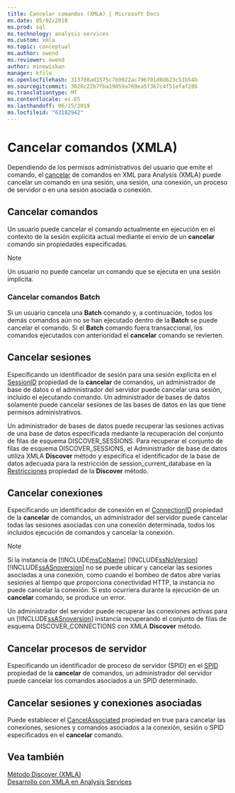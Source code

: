 ```yaml
---
title: Cancelar comandos (XMLA) | Microsoft Docs
ms.date: 05/02/2018
ms.prod: sql
ms.technology: analysis-services
ms.custom: xmla
ms.topic: conceptual
ms.author: owend
ms.reviewer: owend
author: minewiskan
manager: kfile
ms.openlocfilehash: 313708ad1575c7b9922ac796791d0d623c51b54b
ms.sourcegitcommit: 3026c22b7fba19059a769ea5f367c4f51efaf286
ms.translationtype: MT
ms.contentlocale: es-ES
ms.lasthandoff: 06/15/2019
ms.locfileid: "63182942"
---
```

# <a name="canceling-commands-xmla"></a>Cancelar comandos (XMLA)
  Dependiendo de los permisos administrativos del usuario que emite el comando, el [cancelar](https://docs.microsoft.com/bi-reference/xmla/xml-elements-commands/cancel-element-xmla) de comandos en XML para Analysis (XMLA) puede cancelar un comando en una sesión, una sesión, una conexión, un proceso de servidor o en una sesión asociada o conexión.  
  
## <a name="canceling-commands"></a>Cancelar comandos  
 Un usuario puede cancelar el comando actualmente en ejecución en el contexto de la sesión explícita actual mediante el envío de un **cancelar** comando sin propiedades especificadas.  
  
> [!NOTE]  
>  Un usuario no puede cancelar un comando que se ejecuta en una sesión implícita.  
  
### <a name="canceling-batch-commands"></a>Cancelar comandos Batch  
 Si un usuario cancela una **Batch** comando y, a continuación, todos los demás comandos aún no se han ejecutado dentro de la **Batch** se puede cancelar el comando. Si el **Batch** comando fuera transaccional, los comandos ejecutados con anterioridad el **cancelar** comando se revierten.  
  
## <a name="canceling-sessions"></a>Cancelar sesiones  
 Especificando un identificador de sesión para una sesión explícita en el [SessionID](https://docs.microsoft.com/bi-reference/xmla/xml-elements-properties/id-element-xmla) propiedad de la **cancelar** de comandos, un administrador de base de datos o el administrador del servidor puede cancelar una sesión, incluido el ejecutando comando. Un administrador de bases de datos solamente puede cancelar sesiones de las bases de datos en las que tiene permisos administrativos.  
  
 Un administrador de bases de datos puede recuperar las sesiones activas de una base de datos especificada mediante la recuperación del conjunto de filas de esquema DISCOVER_SESSIONS. Para recuperar el conjunto de filas de esquema DISCOVER_SESSIONS, el Administrador de base de datos utiliza XMLA **Discover** método y especifica el identificador de la base de datos adecuada para la restricción de session_current_database en la [Restricciones](https://docs.microsoft.com/bi-reference/xmla/xml-elements-properties/restrictions-element-xmla) propiedad de la **Discover** método.  
  
## <a name="canceling-connections"></a>Cancelar conexiones  
 Especificando un identificador de conexión en el [ConnectionID](https://docs.microsoft.com/bi-reference/xmla/xml-elements-properties/connectionid-element-xmla) propiedad de la **cancelar** de comandos, un administrador del servidor puede cancelar todas las sesiones asociadas con una conexión determinada, todos los incluidos ejecución de comandos y cancelar la conexión.  
  
> [!NOTE]
>  Si la instancia de [!INCLUDE[msCoName](../../includes/msconame-md.md)] [!INCLUDE[ssNoVersion](../../includes/ssnoversion-md.md)] [!INCLUDE[ssASnoversion](../../includes/ssasnoversion-md.md)] no se puede ubicar y cancelar las sesiones asociadas a una conexión, como cuando el bombeo de datos abre varias sesiones al tiempo que proporciona conectividad HTTP, la instancia no puede cancelar la conexión. Si esto ocurriera durante la ejecución de un **cancelar** comando, se produce un error.  
  
 Un administrador del servidor puede recuperar las conexiones activas para un [!INCLUDE[ssASnoversion](../../includes/ssasnoversion-md.md)] instancia recuperando el conjunto de filas de esquema DISCOVER_CONNECTIONS con XMLA **Discover** método.  
  
## <a name="canceling-server-processes"></a>Cancelar procesos de servidor  
 Especificando un identificador de proceso de servidor (SPID) en el [SPID](https://docs.microsoft.com/bi-reference/xmla/xml-elements-properties/id-element-xmla) propiedad de la **cancelar** de comandos, un administrador del servidor puede cancelar los comandos asociados a un SPID determinado.  
  
## <a name="canceling-associated-sessions-and-connections"></a>Cancelar sesiones y conexiones asociadas  
 Puede establecer el [CancelAssociated](https://docs.microsoft.com/bi-reference/xmla/xml-elements-properties/cancelassociated-element-xmla) propiedad en true para cancelar las conexiones, sesiones y comandos asociados a la conexión, sesión o SPID especificados en el **cancelar** comando.  
  
## <a name="see-also"></a>Vea también  
 [Método Discover &#40;XMLA&#41;](https://docs.microsoft.com/bi-reference/xmla/xml-elements-methods-discover)   
 [Desarrollo con XMLA en Analysis Services](../../analysis-services/multidimensional-models-scripting-language-assl-xmla/developing-with-xmla-in-analysis-services.md)  
  
  
